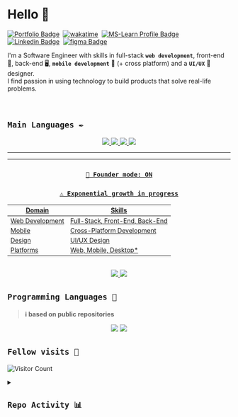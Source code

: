 # Hello  👋

[![Portfolio Badge](https://img.shields.io/badge/Portfolio-website-blue?logo=gatsby&labelColor=%231e4039&color=%23357266&link=https%3A%2F%2Fmcsamuelshoko.github.io%2Freadme%2F)](https://mcsamuelshoko.github.io/readme "my website / SWE portfolio")&nbsp;
[![wakatime](https://wakatime.com/badge/user/ef9df9b6-cb1a-4e73-9d42-35b93e0014d0.svg)](https://wakatime.com/@ef9df9b6-cb1a-4e73-9d42-35b93e0014d0 "Total time coded since Jun 4 2023")&nbsp;
[![MS-Learn Profile Badge](https://img.shields.io/badge/microsoft_learn-badges-blue?logo=microsoft&color=lightblue)](https://learn.microsoft.com/en-us/users/mcsamuelshoko-2509/ "My profile showcasing the stuff i have learned and that i have interest in")&nbsp;
[![Linkedin Badge](https://img.shields.io/badge/Linkedin-profile-blue?logo=linkedin&link=https%3A%2F%2Fwww.linkedin.com%2Fin%2Fmc-samuel-shoko-2483731b5)](https://www.linkedin.com/in/mc-samuel-shoko-2483731b5 "view LinkedIn profile")&nbsp;
[![figma Badge](https://img.shields.io/badge/figma-profile-blue?logo=figma&logoColor=white&color=purple)](https://www.figma.com/@mcsamuelshoko)&nbsp;
<!-- [![Static Badge](https://img.shields.io/badge/Behance-profile-%230057ff?logo=behance&link=https%3A%2F%2Fwww.behance.net%2Fmcsamuelshoko)](https://www.behance.net/mcsamuelshoko "view Behance profile")&nbsp; -->



<!-- [![twitter](https://img.shields.io/twitter/follow/wakatime?label=followers&logo=twitter&color=%23007ec6&style=plastic)](https://twitter.com/ShokoSamuel)
[![github](https://img.shields.io/github/followers/mcsamuelshoko?logo=github&style=plastic)](https://github.com/mcsamuelshoko?tab=followers) -->

<!--
**mcsamuelshoko/mcsamuelshoko** is a ✨ _special_ ✨ repository because its `README.md` (this file) appears on your GitHub profile.

Here are some ideas to get you started:

- 🔭 I’m currently working on ...
- 🌱 I’m currently learning ...
- 👯 I’m looking to collaborate on ...
- 🤔 I’m looking for help with ...
- 💬 Ask me about ...
- 📫 How to reach me: ...
- 😄 Pronouns: ...
- ⚡ Fun fact: ...
-->

I'm a Software Engineer with skills in full-stack **`web development`**, front-end 🎨, back-end 🖥️, **`mobile development`** 📱 (+ cross platform)<!--(Flutter)--> and a **`UI/UX`** 🌟 designer.  
I find passion in using technology to build products that solve real-life problems.

<br/>

## `Main Languages ✒️`

<div align="center">
    <a href="https://www.typescriptlang.org/" target="_blank" title="visit Typescript"><img src="https://api.iconify.design/devicon:typescript.svg" height="80" />
    <a href="https://go.dev/" target="_blank" title="visit Golang"><img src="https://api.iconify.design/devicon:go.svg" height="80" />
    <a href="https://dotnet.microsoft.com/en-us/languages/csharp" target="_blank" title="visit C#"><img src="https://api.iconify.design/devicon:csharp.svg" height="80" />
    <a href="https://elixir-lang.org/" target="_blank" title="visit Elixir"><img src="https://api.iconify.design/devicon:elixir.svg" height="80" />
</div>

---

---

<!-- - [x] 🎓 **Fresh out of college (Computer Science Major)** with a drive to create ✨high-quality, production-grade software. -->
<!-- 🚀 **Skilled in full-stack web development**, mobile development, and UI/UX design. -->
<!-- - [x] 📚 **Actively engaged in continual learning** to make software scalable, efficient and safe. -->
<!-- - [x] 💡 Adventurous and optimistic about the future of technology.  -->
<!-- - [x] 🤝 **Looking for opportunities to contribute to making a meaningful impact**, work on exciting technologies, and learn from other talented engineers 👩‍💻👨‍💻 like you. -->

<div align="center">
<div>
        
### `🚀 Founder mode: ON`  
### `⚠️ Exponential growth in progress`  
    
</div>
<div>

| Domain | Skills |
|--------|---------|
| Web Development | Full-Stack, Front-End, Back-End |
| Mobile | Cross-Platform Development |
| Design | UI/UX Design |
| Platforms | Web, Mobile, Desktop* |

</div>

</div>


<!-- 😁😃🥳 Let's have wonderful adventures in this 'eventful' world of computers! 💻 -->

<br/>
  
<!-- ![Mc Smauel's GitHub stats](https://github-readme-stats.vercel.app/api?username=mcsamuelshoko&show_icons=true&bg_color=00000000) -->
<!-- [![GitHub Streak](https://streak-stats.demolab.com?user=mcsamuelshoko&theme=transparent&card_width=400)](https://git.io/streak-stats) -->

<div align="center">
<img src="https://github-readme-stats.vercel.app/api?username=mcsamuelshoko&show_icons=true&bg_color=00000000" width="49%" />
<a href="https://git.io/streak-stats"><img src="https://streak-stats.demolab.com?user=mcsamuelshoko&theme=transparent&card_width=450" width="47%"></a> 
</div>



## `Programming Languages 🤖`

> **ℹ️ based on public repositories**
<div align="center">
<img src="https://github-readme-stats.vercel.app/api/top-langs/?username=mcsamuelshoko&layout=donut-vertical&bg_color=00000000" width="42%">
<a href="https://github.com/ryo-ma/github-profile-trophy"><img src="https://github-profile-trophy.vercel.app/?username=mcsamuelshoko&column=3" width="53%"></a>
</div>


## `Fellow visits 👀`

![Visitor Count](https://profile-counter.glitch.me/mcsamuelshoko/count.svg)


<details>
  <summary><h2><code>Repo Activity 📊</code></h2></summary>
  
![Github Activity](./profile-3d-contrib/profile-gitblock.svg)

</details>
